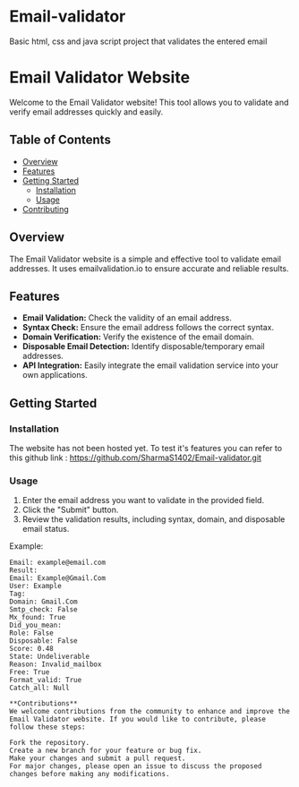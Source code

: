 # Email-validator
Basic html, css and java script project that validates the entered email 
# Email Validator Website

Welcome to the Email Validator website! This tool allows you to validate and verify email addresses quickly and easily.

## Table of Contents
- [Overview](#overview)
- [Features](#features)
- [Getting Started](#getting-started)
  - [Installation](#installation)
  - [Usage](#usage)
- [Contributing](#contributing)

## Overview

The Email Validator website is a simple and effective tool to validate email addresses. It uses emailvalidation.io to ensure accurate and reliable results.

## Features

- **Email Validation:** Check the validity of an email address.
- **Syntax Check:** Ensure the email address follows the correct syntax.
- **Domain Verification:** Verify the existence of the email domain.
- **Disposable Email Detection:** Identify disposable/temporary email addresses.
- **API Integration:** Easily integrate the email validation service into your own applications.

## Getting Started

### Installation

The website has not been hosted yet. 
To test it's features you can refer to this github link :  https://github.com/SharmaS1402/Email-validator.git

### Usage


1. Enter the email address you want to validate in the provided field.
2. Click the "Submit" button.
3. Review the validation results, including syntax, domain, and disposable email status.

Example:
```plaintext
Email: example@email.com
Result:
Email: Example@Gmail.Com
User: Example
Tag:
Domain: Gmail.Com
Smtp_check: False
Mx_found: True
Did_you_mean:
Role: False
Disposable: False
Score: 0.48
State: Undeliverable
Reason: Invalid_mailbox
Free: True
Format_valid: True
Catch_all: Null

**Contributions**
We welcome contributions from the community to enhance and improve the Email Validator website. If you would like to contribute, please follow these steps:

Fork the repository.
Create a new branch for your feature or bug fix.
Make your changes and submit a pull request.
For major changes, please open an issue to discuss the proposed changes before making any modifications.

